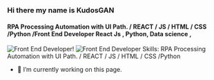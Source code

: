 

### Hi there  my name is KudosGAN
#### RPA Processing Automation with UI Path. / REACT / JS / HTML / CSS /Python /Front End Developer  React Js , Python, Data science , 
![Front End Developer](https://kudosgan.github.io/La_vie_Canadianne/image/robo/kk.gif)!
![Front End Developer](https://kudosgan.github.io/La_vie_Canadianne/image/trash/readme/flag2.gif)
Skills: RPA Processing Automation with UI Path. / REACT / JS / HTML / CSS /Python
- 🔭 I’m currently working on this page. 




